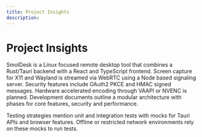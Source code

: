 ```yaml
---
title: Project Insights
description: 
---
```

# Project Insights

SmolDesk is a Linux focused remote desktop tool that combines a Rust/Tauri backend with a React and TypeScript frontend. Screen capture for X11 and Wayland is streamed via WebRTC using a Node based signaling server. Security features include OAuth2 PKCE and HMAC signed messages. Hardware accelerated encoding through VAAPI or NVENC is planned. Development documents outline a modular architecture with phases for core features, security and performance.

Testing strategies mention unit and integration tests with mocks for Tauri APIs and browser features. Offline or restricted network environments rely on these mocks to run tests.
